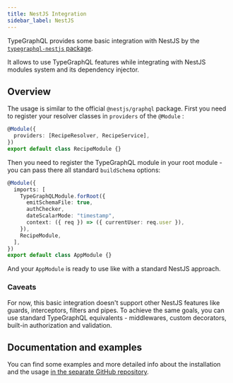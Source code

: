 ```yaml
---
title: NestJS Integration
sidebar_label: NestJS
---
```


TypeGraphQL provides some basic integration with NestJS by the [`typegraphql-nestjs` package](https://www.npmjs.com/package/typegraphql-nestjs).

It allows to use TypeGraphQL features while integrating with NestJS modules system and its dependency injector.

## Overview

The usage is similar to the official `@nestjs/graphql` package.
First you need to register your resolver classes in `providers` of the `@Module` :

```ts
@Module({
  providers: [RecipeResolver, RecipeService],
})
export default class RecipeModule {}
```

Then you need to register the TypeGraphQL module in your root module - you can pass there all standard `buildSchema` options:

```ts
@Module({
  imports: [
    TypeGraphQLModule.forRoot({
      emitSchemaFile: true,
      authChecker,
      dateScalarMode: "timestamp",
      context: ({ req }) => ({ currentUser: req.user }),
    }),
    RecipeModule,
  ],
})
export default class AppModule {}
```

And your `AppModule` is ready to use like with a standard NestJS approach.

### Caveats

For now, this basic integration doesn't support other NestJS features like guards, interceptors, filters and pipes.
To achieve the same goals, you can use standard TypeGraphQL equivalents - middlewares, custom decorators, built-in authorization and validation.

## Documentation and examples

You can find some examples and more detailed info about the installation and the usage [in the separate GitHub repository](https://github.com/MichalLytek/typegraphql-nestjs).
